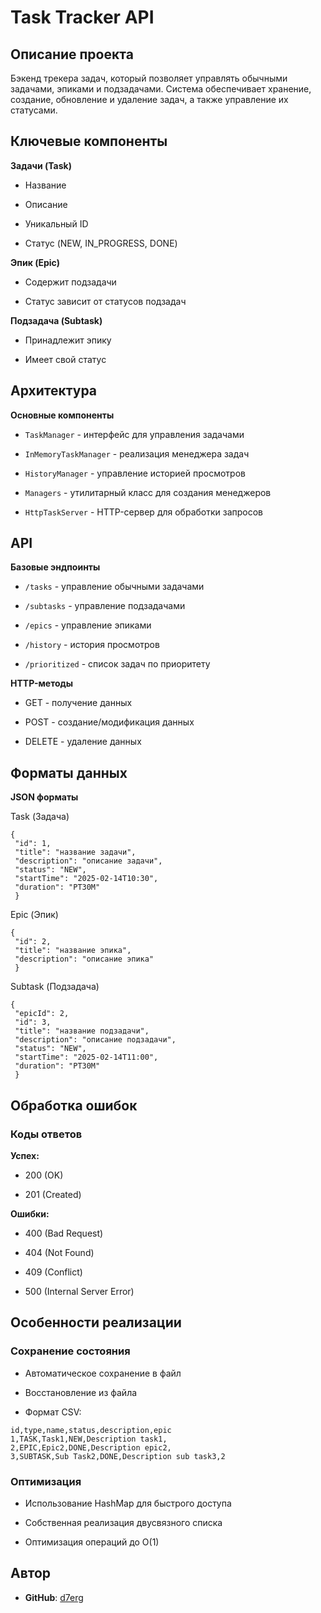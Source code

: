 # Task Tracker API


## Описание проекта

Бэкенд трекера задач, который позволяет управлять обычными задачами, эпиками и подзадачами. Система обеспечивает
хранение, создание, обновление и удаление задач, а также управление их статусами.

## Ключевые компоненты

**Задачи (Task)**

- Название

- Описание

- Уникальный ID

- Статус (NEW, IN_PROGRESS, DONE)

**Эпик (Epic)**

- Содержит подзадачи

- Статус зависит от статусов подзадач

**Подзадача (Subtask)**

- Принадлежит эпику

- Имеет свой статус

## Архитектура

**Основные компоненты**

- `TaskManager` - интерфейс для управления задачами

- `InMemoryTaskManager` - реализация менеджера задач

- `HistoryManager` - управление историей просмотров

- `Managers` - утилитарный класс для создания менеджеров

- `HttpTaskServer` - HTTP-сервер для обработки запросов

## API

**Базовые эндпоинты**

- `/tasks` - управление обычными задачами

- `/subtasks` - управление подзадачами

- `/epics` - управление эпиками

- `/history` - история просмотров

- `/prioritized` - список задач по приоритету

**HTTP-методы**

- GET - получение данных

- POST - создание/модификация данных

- DELETE - удаление данных

## Форматы данных

**JSON форматы**

Task (Задача)

```
{  
 "id": 1, 
 "title": "название задачи", 
 "description": "описание задачи", 
 "status": "NEW", 
 "startTime": "2025-02-14T10:30", 
 "duration": "PT30M"
 }  
```  

Epic (Эпик)

```  
{  
 "id": 2, 
 "title": "название эпика", 
 "description": "описание эпика"
 }  
```  

Subtask (Подзадача)

```  
{  
 "epicId": 2, 
 "id": 3, 
 "title": "название подзадачи", 
 "description": "описание подзадачи", 
 "status": "NEW", 
 "startTime": "2025-02-14T11:00", 
 "duration": "PT30M"
 }  
```  

## Обработка ошибок

### Коды ответов

**Успех:**

- 200 (OK)

- 201 (Created)

**Ошибки:**

- 400 (Bad Request)

- 404 (Not Found)

- 409 (Conflict)

- 500 (Internal Server Error)

## Особенности реализации

### Сохранение состояния

- Автоматическое сохранение в файл

- Восстановление из файла

- Формат CSV:

```
id,type,name,status,description,epic  
1,TASK,Task1,NEW,Description task1,  
2,EPIC,Epic2,DONE,Description epic2,  
3,SUBTASK,Sub Task2,DONE,Description sub task3,2  
```  

### Оптимизация

- Использование HashMap для быстрого доступа

- Собственная реализация двусвязного списка

- Оптимизация операций до O(1)

## Автор

- **GitHub**: [d7erg](https://github.com/d7erg)
